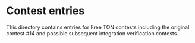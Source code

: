 # Contest entries
This directory contains entries for Free TON contests 
including the original contest #14 and possible subsequent 
integration verification contests. 